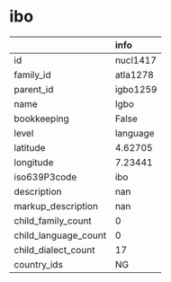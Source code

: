 # ibo
|                      | info     |
|:---------------------|:---------|
| id                   | nucl1417 |
| family_id            | atla1278 |
| parent_id            | igbo1259 |
| name                 | Igbo     |
| bookkeeping          | False    |
| level                | language |
| latitude             | 4.62705  |
| longitude            | 7.23441  |
| iso639P3code         | ibo      |
| description          | nan      |
| markup_description   | nan      |
| child_family_count   | 0        |
| child_language_count | 0        |
| child_dialect_count  | 17       |
| country_ids          | NG       |